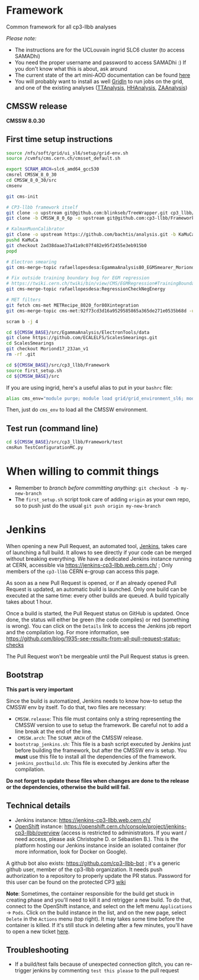 # Framework
Common framework for all cp3-llbb analyses

*Please note:*
* The instructions are for the UCLouvain ingrid SLC6 cluster (to access SAMADhi)
* You need the proper username and password to access SAMADhi :) If you don't know what this is about, ask around
* The current state of the art mini-AOD documentation can be found [here](https://twiki.cern.ch/twiki/bin/view/CMSPublic/WorkBookMiniAOD2015)
* You will probably want to install as well [GridIn](https://github.com/cp3-llbb/GridIn) to run jobs on the grid, and one of the existing analyses ([TTAnalysis](https://github.com/cp3-llbb/TTAnalysis), [HHAnalysis](https://github.com/cp3-llbb/HHAnalysis), [ZAAnalysis](https://github.com/cp3-llbb/ZAAnalysis))

## CMSSW release

**CMSSW 8.0.30**

## First time setup instructions

```bash
source /nfs/soft/grid/ui_sl6/setup/grid-env.sh
source /cvmfs/cms.cern.ch/cmsset_default.sh

export SCRAM_ARCH=slc6_amd64_gcc530
cmsrel CMSSW_8_0_30
cd CMSSW_8_0_30/src
cmsenv

git cms-init

# CP3-llbb framework itself
git clone -o upstream git@github.com:blinkseb/TreeWrapper.git cp3_llbb/TreeWrapper
git clone -b CMSSW_8_0_6p -o upstream git@github.com:cp3-llbb/Framework.git cp3_llbb/Framework

# KalmanMuonCalibrator
git clone -o upstream https://github.com/bachtis/analysis.git -b KaMuCa_V4 KaMuCa 
pushd KaMuCa
git checkout 2ad38daae37a41a9c07f482e95f2455e3eb915b0
popd

# Electron smearing
git cms-merge-topic rafaellopesdesa:EgammaAnalysis80_EGMSmearer_Moriond17_23Jan

# Fix outside training boundary bug for EGM regression
# https://twiki.cern.ch/twiki/bin/view/CMS/EGMRegression#TrainingBoundary
git cms-merge-topic rafaellopesdesa:RegressionCheckNegEnergy

# MET filters
git fetch cms-met METRecipe_8020_for80Xintegration
git cms-merge-topic cms-met:92f73cd3d16a9529585865a365de271e0535b68d -u

scram b -j 4

cd ${CMSSW_BASE}/src/EgammaAnalysis/ElectronTools/data
git clone https://github.com/ECALELFS/ScalesSmearings.git
cd ScalesSmearings
git checkout Moriond17_23Jan_v1
rm -rf .git

cd ${CMSSW_BASE}/src/cp3_llbb/Framework
source first_setup.sh
cd ${CMSSW_BASE}/src
```

If you are using ingrid, here's a useful alias to put in your ``bashrc`` file:

```bash
alias cms_env="module purge; module load grid/grid_environment_sl6; module load crab/crab3; module load cms/cmssw;"
```

Then, just do ``cms_env`` to load all the CMSSW environment.

## Test run (command line)

```bash
cd ${CMSSW_BASE}/src/cp3_llbb/Framework/test
cmsRun TestConfigurationMC.py
```

# When willing to commit things
  * Remember to *branch before committing anything*: ```git checkout -b my-new-branch```
  * The ```first_setup.sh``` script took care of adding ```origin``` as your own repo, so to push just do the usual ```git push origin my-new-branch```

# Jenkins

When opening a new Pull Request, an automated tool, [Jenkins](https://jenkins-ci.org/), takes care of launching a full build. It allows to see directly if your code can be merged without breaking everything. We have a dedicated Jenkins instance running at CERN, accessible via https://jenkins-cp3-llbb.web.cern.ch/ ; Only members of the ``cp3-llbb`` CERN e-group can access this page.

As soon as a new Pull Request is opened, or if an already opened Pull Request is updated, an automatic build is launched. Only one build can be executed at the same time: every other builds are queued. A build typically takes about 1 hour.

Once a build is started, the Pull Request status on GitHub is updated. Once done, the status will either be green (the code compiles) or red (something is wrong). You can click on the ``Details`` link to access the Jenkins job report and the compilation log. For more information, see https://github.com/blog/1935-see-results-from-all-pull-request-status-checks

The Pull Request won't be mergeable until the Pull Request status is green.

## Bootstrap

**This part is very important**

Since the build is automatized, Jenkins needs to know how-to setup the CMSSW env by itself. To do that, two files are necessary:

 - ``CMSSW.release``: This file must contains only a string representing the CMSSW version to use to setup the framework. Be careful not to add a line break at the end of the line.
 - `` CMSSW.arch``: The ``SCRAM_ARCH`` of the CMSSW release.
 - ``bootstrap_jenkins.sh``: This file is a bash script executed by Jenkins just before building the framework, but after the CMSSW env is setup. You **must** use this file to install all the dependencies of the framework.
 - ``jenkins_postbuild.sh``: This file is executed by Jenkins after the compilation.

**Do not forget to update these files when changes are done to the release or the dependencies, otherwise the build will fail.**

## Technical details

 - Jenkins instance: https://jenkins-cp3-llbb.web.cern.ch/
 - [OpenShift](https://www.openshift.com/) instance: https://openshift.cern.ch/console/project/jenkins-cp3-llbb/overview (access is restricted to administrators. If you want / need access, please ask Christophe D. or Sébastien B.). This is the platform hosting our Jenkins instance inside an isolated container (for more information, look for Docker on Google).

A github bot also exists: https://github.com/cp3-llbb-bot ; it's a generic github user, member of the cp3-llbb organization. It needs push authorization to a repository to properly update the PR status. Password for this user can be found on the protected CP3 [wiki](https://cp3.irmp.ucl.ac.be/projects/cp3admin/wiki/UsersPage/Private/Physics/Exp/llbb)

**Note**: Sometimes, the container responsible for the build get stuck in creating phase and you'll need to kill it and retrigger a new build. To do that, connect to the OpenShift instance, and select on the left menu `Applications` → `Pods`. Click on the build instance in the list, and on the new page, select `Delete` in the `Actions` menu (top right). It may takes some time before the container is killed. If it's still stuck in deleting after a few minutes, you'll have to open a new ticket [here](https://cern.service-now.com/service-portal/service-element.do?name=PaaS-Web-App).

## Troubleshooting

  - If a build/test fails because of unexpected connection glitch, you can re-trigger jenkins by commenting `test this please` to the pull request
